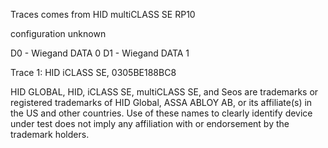 Traces comes from HID multiCLASS SE RP10

configuration unknown

D0 - Wiegand DATA 0
D1 - Wiegand DATA 1

Trace 1:
HID iCLASS SE, 0305BE188BC8

HID GLOBAL, HID, iCLASS SE, multiCLASS SE, and Seos are trademarks or registered trademarks of HID Global, ASSA ABLOY AB, or its affiliate(s) in the US and other countries. Use of these names to clearly identify device under test does not imply any affiliation with or endorsement by the trademark holders.
